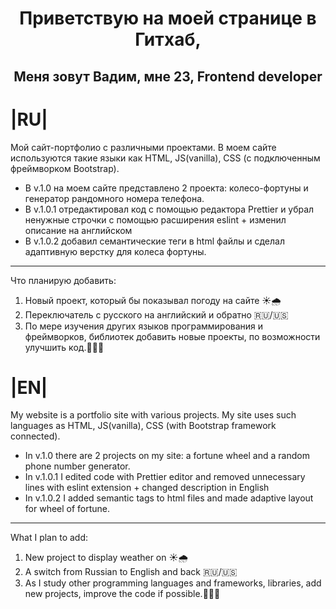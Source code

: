<h1 align="center"> Приветствую на моей странице в Гитхаб, </h1>
<h2 align="center"> Меня зовут Вадим, мне 23, Frontend developer </h2>

# |RU|

Мой сайт-портфолио с различными проектами. В моем сайте используются такие языки как HTML, JS(vanilla), CSS (с подключенным фреймворком Bootstrap). 
* В v.1.0 на моем сайте представлено 2 проекта: колесо-фортуны и генератор рандомного номера телефона.
* В v.1.0.1 отредактировал код с помощью редактора Prettier и убрал ненужные строчки с помощью расширения eslint + изменил описание на английском
* В v.1.0.2  добавил семантические теги в html файлы и сделал адаптивную верстку для колеса фортуны.
_______________________
Что планирую добавить:
1. Новый проект, который бы показывал погоду на сайте ☀️🌧️
2. Переключатель с русского на английский и обратно 🇷🇺/🇺🇸
3. По мере изучения других языков программирования и фреймворков, библиотек добавить новые проекты, по возможности улучшить код.👨🏼‍💻

# |EN|

My website is a portfolio site with various projects. My site uses such languages as HTML, JS(vanilla), CSS (with Bootstrap framework connected). 
* In v.1.0 there are 2 projects on my site: a fortune wheel and a random phone number generator.
* In v.1.0.1 I edited code with Prettier editor and removed unnecessary lines with eslint extension + changed description in English
* In v.1.0.2 I added semantic tags to html files and made adaptive layout for wheel of fortune.
_______________________
What I plan to add:
1. New project to display weather on ☀️🌧️
2. A switch from Russian to English and back 🇷🇺/🇺🇸
3. As I study other programming languages and frameworks, libraries, add new projects, improve the code if possible.👨🏼‍💻
